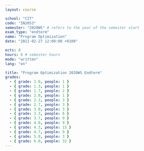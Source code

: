 ```yaml
---
layout: course

school: "CIT"
code: "IN2053"
semester: "2020WS" # refers to the year of the semester start
exam_type: "endterm"
name: "Program Optimization"
date: "2021-02-27 12:00:00 +0100"

ects: 8
hours: 6 # semester hours
mode: "written"
lang: "en"

title: "Program Optimization 2020WS Endterm"
grades:
  - { grade: 1.0, people: 1 }
  - { grade: 1.3, people: 1 }
  - { grade: 1.7, people: 2 }
  - { grade: 2.0, people: 1 }
  - { grade: 2.3, people: 3 }
  - { grade: 2.7, people: 3 }
  - { grade: 3.0, people: 3 }
  - { grade: 3.3, people: 6 }
  - { grade: 3.7, people: 9 }
  - { grade: 4.0, people: 9 }
  - { grade: 4.3, people: 15 }
  - { grade: 4.7, people: 9 }
  - { grade: 5.0, people: 3 }
  - { grade: 6.0, people: 32 }
---
```



